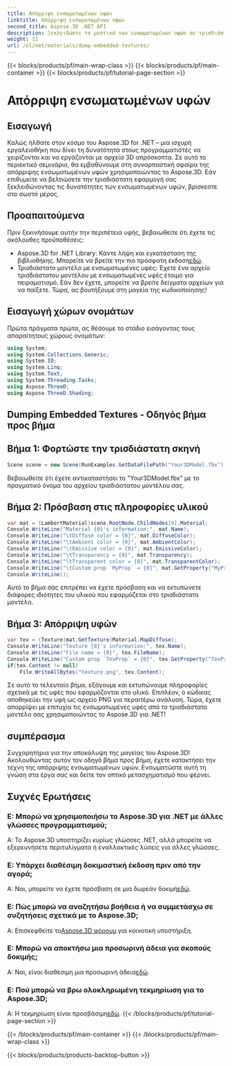 ```yaml
---
title: Απόρριψη ενσωματωμένων υφών
linktitle: Απόρριψη ενσωματωμένων υφών
second_title: Aspose.3D .NET API
description: Ξεκλειδώστε τα μυστικά των ενσωματωμένων υφών σε τρισδιάστατα μοντέλα με το Aspose.3D για .NET. Βουτήξτε στον οδηγό μας βήμα προς βήμα για απρόσκοπτη ενσωμάτωση. Κατεβάστε τη δωρεάν δοκιμή σας τώρα!
weight: 11
url: /el/net/materials/dump-embedded-textures/
---
```


{{< blocks/products/pf/main-wrap-class >}}
{{< blocks/products/pf/main-container >}}
{{< blocks/products/pf/tutorial-page-section >}}

# Απόρριψη ενσωματωμένων υφών

## Εισαγωγή
Καλώς ήλθατε στον κόσμο του Aspose.3D for .NET – μια ισχυρή εργαλειοθήκη που δίνει τη δυνατότητα στους προγραμματιστές να χειρίζονται και να εργάζονται με αρχεία 3D απρόσκοπτα. Σε αυτό το περιεκτικό σεμινάριο, θα εμβαθύνουμε στη συναρπαστική σφαίρα της απόρριψης ενσωματωμένων υφών χρησιμοποιώντας το Aspose.3D. Εάν επιθυμείτε να βελτιώσετε την τρισδιάστατη εφαρμογή σας ξεκλειδώνοντας τις δυνατότητες των ενσωματωμένων υφών, βρίσκεστε στο σωστό μέρος.
## Προαπαιτούμενα
Πριν ξεκινήσουμε αυτήν την περιπέτεια υφής, βεβαιωθείτε ότι έχετε τις ακόλουθες προϋποθέσεις:
-  Aspose.3D for .NET Library: Κάντε λήψη και εγκατάσταση της βιβλιοθήκης. Μπορείτε να βρείτε την πιο πρόσφατη έκδοση[εδώ](https://releases.aspose.com/3d/net/).
- Τρισδιάστατο μοντέλο με ενσωματωμένες υφές: Έχετε ένα αρχείο τρισδιάστατου μοντέλου με ενσωματωμένες υφές έτοιμο για πειραματισμό. Εάν δεν έχετε, μπορείτε να βρείτε δείγματα αρχείων για να παίξετε.
Τώρα, ας βουτήξουμε στη μαγεία της κωδικοποίησης!
## Εισαγωγή χώρων ονομάτων
Πρώτα πράγματα πρώτα, ας θέσουμε το στάδιο εισάγοντας τους απαραίτητους χώρους ονομάτων:
```csharp
using System;
using System.Collections.Generic;
using System.IO;
using System.Linq;
using System.Text;
using System.Threading.Tasks;
using Aspose.ThreeD;
using Aspose.ThreeD.Shading;
```
## Dumping Embedded Textures - Οδηγός βήμα προς βήμα

## Βήμα 1: Φορτώστε την τρισδιάστατη σκηνή
```csharp
Scene scene = new Scene(RunExamples.GetDataFilePath("Your3DModel.fbx"));
```
Βεβαιωθείτε ότι έχετε αντικαταστήσει το "Your3DModel.fbx" με το πραγματικό όνομα του αρχείου τρισδιάστατου μοντέλου σας.
## Βήμα 2: Πρόσβαση στις πληροφορίες υλικού
```csharp
var mat = (LambertMaterial)scene.RootNode.ChildNodes[0].Material;
Console.WriteLine("Material {0}'s information:", mat.Name);
Console.WriteLine("\tDiffuse color = {0}", mat.DiffuseColor);
Console.WriteLine("\tAmbient color = {0}", mat.AmbientColor);
Console.WriteLine("\tEmissive color = {0}", mat.EmissiveColor);
Console.WriteLine("\tTransparency = {0}", mat.Transparency);
Console.WriteLine("\tTransparent color = {0}", mat.TransparentColor);
Console.WriteLine("\tCustom prop `MyProp` = {0}", mat.GetProperty("MyProp"));
Console.WriteLine();
```
Αυτό το βήμα σάς επιτρέπει να έχετε πρόσβαση και να εκτυπώνετε διάφορες ιδιότητες του υλικού που εφαρμόζεται στο τρισδιάστατο μοντέλο.
## Βήμα 3: Απόρριψη υφών
```csharp
var tex = (Texture)mat.GetTexture(Material.MapDiffuse);
Console.WriteLine("Texture {0}'s information:", tex.Name);
Console.WriteLine("File name = {0}", tex.FileName);
Console.WriteLine("Custom prop `TexProp` = {0}", tex.GetProperty("TexProp"));
if(tex.Content != null)
    File.WriteAllBytes("texture.png", tex.Content);
```
Σε αυτό το τελευταίο βήμα, εξάγουμε και εκτυπώνουμε πληροφορίες σχετικά με τις υφές που εφαρμόζονται στο υλικό. Επιπλέον, ο κώδικας αποθηκεύει την υφή ως αρχείο PNG για περαιτέρω ανάλυση.
Τώρα, έχετε απορρίψει με επιτυχία τις ενσωματωμένες υφές από το τρισδιάστατο μοντέλο σας χρησιμοποιώντας το Aspose.3D για .NET!
## συμπέρασμα
Συγχαρητήρια για την αποκάλυψη της μαγείας του Aspose.3D! Ακολουθώντας αυτόν τον οδηγό βήμα προς βήμα, έχετε κατακτήσει την τέχνη της απόρριψης ενσωματωμένων υφών. Ενσωματώστε αυτή τη γνώση στα έργα σας και δείτε τον οπτικό μετασχηματισμό που φέρνει.
## Συχνές Ερωτήσεις

### Ε: Μπορώ να χρησιμοποιήσω το Aspose.3D για .NET με άλλες γλώσσες προγραμματισμού;
Α: Το Aspose.3D υποστηρίζει κυρίως γλώσσες .NET, αλλά μπορείτε να εξερευνήσετε περιτυλίγματα ή εναλλακτικές λύσεις για άλλες γλώσσες.
### Ε: Υπάρχει διαθέσιμη δοκιμαστική έκδοση πριν από την αγορά;
 Α: Ναι, μπορείτε να έχετε πρόσβαση σε μια δωρεάν δοκιμή[εδώ](https://releases.aspose.com/).
### Ε: Πώς μπορώ να αναζητήσω βοήθεια ή να συμμετάσχω σε συζητήσεις σχετικά με το Aspose.3D;
 Α: Επισκεφθείτε το[Aspose.3D φόρουμ](https://forum.aspose.com/c/3d/18) για κοινοτική υποστήριξη.
### Ε: Μπορώ να αποκτήσω μια προσωρινή άδεια για σκοπούς δοκιμής;
 Α: Ναι, είναι διαθέσιμη μια προσωρινή άδεια[εδώ](https://purchase.aspose.com/temporary-license/).
### Ε: Πού μπορώ να βρω ολοκληρωμένη τεκμηρίωση για το Aspose.3D;
 Α: Η τεκμηρίωση είναι προσβάσιμη[εδώ](https://reference.aspose.com/3d/net/).
{{< /blocks/products/pf/tutorial-page-section >}}

{{< /blocks/products/pf/main-container >}}
{{< /blocks/products/pf/main-wrap-class >}}

{{< blocks/products/products-backtop-button >}}
